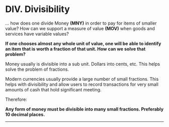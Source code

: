 # DIV. Divisibility

... how does one divide Money **(MNY)** in order to pay for items of smaller value? How can we support a measure of value **(MOV)** when goods and services have variable values?


**If one chooses almost any whole unit of value, one will be able to identify an item that is worth a fraction of that unit.  How can we solve that problem?**

Money usually is divisible into a sub unit.  Dollars into cents, etc.  This helps solve the problem of fractions.

Modern currencies usually provide a large number of small fractions.  This helps with divisibility and allow users to record transactions for very small amounts of cash that hold significant meeting.

Therefore:

**Any form of money must be divisible into many small fractions. Preferably 10 decimal places.**

----------


